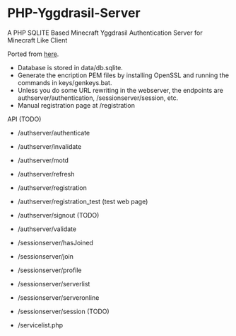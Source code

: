 # PHP-Yggdrasil-Server
A PHP SQLITE Based  Minecraft Yggdrasil Authentication Server for Minecraft Like Client

Ported from [here](https://github.com/Erythrocyte3803/PHP-Yggdrasil-Server).

- Database is stored in data/db.sqlite.
- Generate the encription PEM files by installing OpenSSL and running the commands in keys/genkeys.bat.
- Unless you do some URL rewriting in the webserver, the endpoints are authserver/authentication, /sessionserver/session, etc.
- Manual registration page at /registration

API (TODO)

- /authserver/authenticate
- /authserver/invalidate
- /authserver/motd
- /authserver/refresh
- /authserver/registration
- /authserver/registration_test (test web page)
- /authserver/signout (TODO)
- /authserver/validate

-  /sessionserver/hasJoined
-  /sessionserver/join
-  /sessionserver/profile
-  /sessionserver/serverlist
-  /sessionserver/serveronline
-  /sessionserver/session (TODO)
-  /servicelist.php
